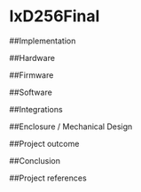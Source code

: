 # IxD256Final

##Implementation

##Hardware

##Firmware

##Software

##Integrations

##Enclosure / Mechanical Design


##Project outcome


##Conclusion


##Project references
